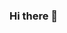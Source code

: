 ### Hi there 👋

<!--
**HugoCheung1210/HugoCheung1210** is a ✨ _special_ ✨ repository because its `README.md` (this file) appears on your GitHub profile.


- 🔭 I’m currently working on the final exam.
- 🌱 I’m currently learning how to live as how I want to live .
- 🤔 I’m looking for help with the final exams.
- 💬 Ask me about anything.
- 📫 How to reach me: Call me maybe or add my Instagram 
- ⚡ Fun fact: I am 18 years old.
-->
